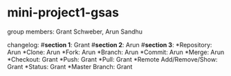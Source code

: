 # mini-project1-gsas
group members: Grant Schweber, Arun Sandhu

changelog:
#**section 1**: Grant
#**section 2**: Arun
#**section 3**:
  *Repository: Arun
  *Clone: Arun
  *Fork: Arun
  *Branch: Arun
  *Commit: Arun
  *Merge: Arun
  *Checkout: Grant
  *Push: Grant
  *Pull: Grant
  *Remote Add/Remove/Show: Grant
  *Status: Grant
  *Master Branch: Grant
